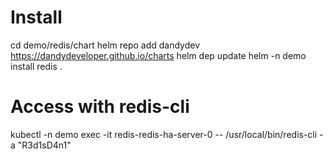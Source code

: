 # Install

cd demo/redis/chart
helm repo add dandydev https://dandydeveloper.github.io/charts
helm dep update
helm -n demo install redis .

# Access with redis-cli
kubectl -n demo exec -it redis-redis-ha-server-0 -- /usr/local/bin/redis-cli -a "R3d1sD4n1"

